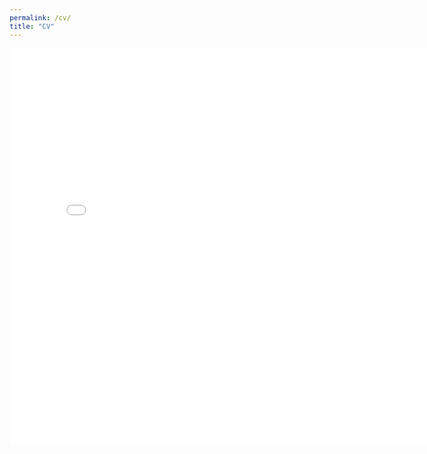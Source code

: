```yaml
---
permalink: /cv/
title: "CV"
---
```


<iframe src="/assets/docs/CV.pdf#navpanes=0" style="width:800px; height:700px;" frameborder="0"></iframe>
